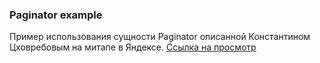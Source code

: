 ### Paginator example

Пример использования сущности Paginator описанной Константином Цховребовым на митапе в Яндексе. [Ссылка на просмотр](https://www.youtube.com/watch?v=h5afEeuI0GQ)
